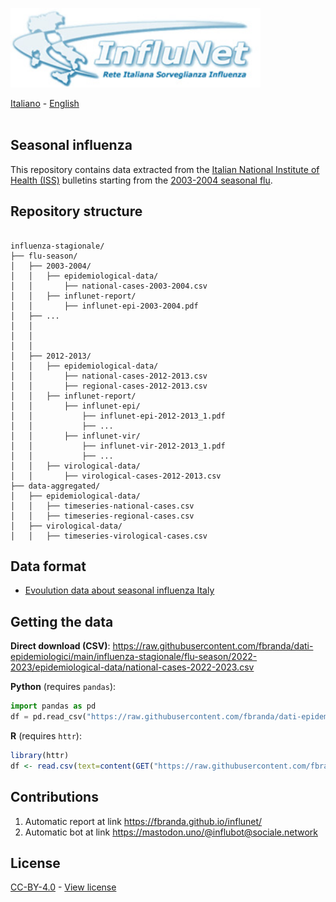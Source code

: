 <a href="https://w3.iss.it/site/rmi/influnet/pagine/rapportoinflunet.aspx"><img src="https://github.com/fbranda/dati-epidemiologici/blob/main/assets/img/logo-influnet.jpg" alt="Influenza" data-canonical-src="https://github.com/fbranda/dati-epidemiologici/blob/main/assets/img/logo-influnet.jpg" width="400"/></a>

[Italiano](README.md) - [English](README_EN.md)<br><br>


## Seasonal influenza

 This repository contains data extracted from the [Italian National Institute of Health (ISS)](https://www.epicentro.iss.it/influenza/influnet) 
 bulletins starting from the [2003-2004 seasonal flu](https://w3.iss.it/site/rmi/influnet/pagine/stagioni.aspx).


## Repository structure
```

influenza-stagionale/
├── flu-season/
│   ├── 2003-2004/
│   │   ├── epidemiological-data/
│   │       ├── national-cases-2003-2004.csv
│   │   ├── influnet-report/
│   │       ├── influnet-epi-2003-2004.pdf
│   ├── ...
│   │
│   │   
│   │
│   ├── 2012-2013/
│   │   ├── epidemiological-data/
│   │       ├── national-cases-2012-2013.csv
│   │       ├── regional-cases-2012-2013.csv
│   │   ├── influnet-report/
│   │       ├── influnet-epi/
│   │           ├── influnet-epi-2012-2013_1.pdf
│   │           ├── ...
│   │       ├── influnet-vir/
│   │           ├── influnet-vir-2012-2013_1.pdf
│   │           ├── ...
│   │   ├── virological-data/
│   │       ├── virological-cases-2012-2013.csv
├── data-aggregated/
│   ├── epidemiological-data/
│   │   ├── timeseries-national-cases.csv
│   │   ├── timeseries-regional-cases.csv
│   ├── virological-data/
│   │   ├── timeseries-virological-cases.csv
```

 ## Data format

- [Evoulution data about seasonal influenza Italy](data-schema-flu-italy.md)

 ## Getting the data

 **Direct download (CSV)**: https://raw.githubusercontent.com/fbranda/dati-epidemiologici/main/influenza-stagionale/flu-season/2022-2023/epidemiological-data/national-cases-2022-2023.csv

 **Python** (requires `pandas`):
 ```python
 import pandas as pd
 df = pd.read_csv("https://raw.githubusercontent.com/fbranda/dati-epidemiologici/main/influenza-stagionale/flu-season/2022-2023/epidemiological-data/national-cases-2022-2023.csv")
 ```

 **R** (requires `httr`):
 ```r
 library(httr)
 df <- read.csv(text=content(GET("https://raw.githubusercontent.com/fbranda/dati-epidemiologici/main/influenza-stagionale/flu-season/2022-2023/epidemiological-data/national-cases-2022-2023.csv")))
 ```

 ## Contributions
 1) Automatic report at link https://fbranda.github.io/influnet/
 2) Automatic bot at link https://mastodon.uno/@influbot@sociale.network


 ## License
 
 [CC-BY-4.0](https://creativecommons.org/licenses/by/4.0/deed.it) - [View license](https://github.com/fbranda/west-nile/blob/main/LICENSE.md)
